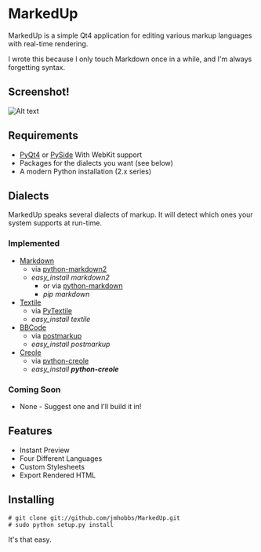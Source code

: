# MarkedUp

MarkedUp is a simple Qt4 application for editing various markup languages with real-time rendering.

I wrote this because I only touch Markdown once in a while, and I'm always forgetting syntax.

## Screenshot!

![Alt text](http://static.velvetcache.org/pages/2010/08/05/markedup-the-power-of-python/marked-up-edit.png)

## Requirements

* [PyQt4](http://www.riverbankcomputing.co.uk/news) or [PySide](http://www.pyside.org/) With WebKit support
* Packages for the dialects you want (see below)
* A modern Python installation (2.x series)

## Dialects

MarkedUp speaks several dialects of markup.  It will detect which ones your system supports at run-time.

### Implemented

* [Markdown](http://daringfireball.net/projects/markdown/)
  * via [python-markdown2](http://code.google.com/p/python-markdown2/)
  * *easy_install markdown2*
	* or via [python-markdown](http://www.freewisdom.org/projects/python-markdown/)
	* *pip markdown*
* [Textile](http://www.textism.com/tools/textile/)
  * via [PyTextile](http://github.com/jsamsa/python-textile)
  * *easy_install textile*
* [BBCode](http://www.phpbb.com/community/faq.php?mode=bbcode)
  * via [postmarkup](http://code.google.com/p/postmarkup/)
  * *easy_install postmarkup*
* [Creole](http://www.wikicreole.org/)
  * via [python-creole](http://code.google.com/p/python-creole/)
  * *easy_install **python-creole***

### Coming Soon

* None - Suggest one and I'll build it in!

## Features

* Instant Preview
* Four Different Languages
* Custom Stylesheets
* Export Rendered HTML

## Installing

    # git clone git://github.com/jmhobbs/MarkedUp.git
    # sudo python setup.py install

It's that easy.
